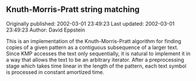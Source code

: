 ## Knuth-Morris-Pratt string matching 
Originally published: 2002-03-01 23:49:23 
Last updated: 2002-03-01 23:49:23 
Author: David Eppstein 
 
This is an implementation of the Knuth-Morris-Pratt algorithm for finding copies of a given pattern as a contiguous subsequence of a larger text.  Since KMP accesses the text only sequentially, it is natural to implement it in a way that allows the text to be an arbitrary iterator.  After a preprocessing stage which takes time linear in the length of the pattern, each text symbol is processed in constant amortized time.